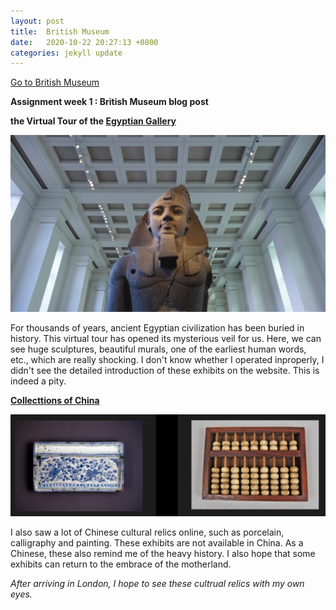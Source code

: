 ```yaml
---
layout: post
title:  British Museum
date:   2020-10-22 20:27:13 +0800
categories: jekyll update
---
```

[Go to British Museum](https://www.britishmuseum.org/)

**Assignment week 1 : British Museum blog post**

**the Virtual Tour of the [Egyptian Gallery](https://www.britishmuseum.org/collection/galleries/egyptian-sculpture)**

![img](/media/2.png)

For thousands of years, ancient Egyptian civilization has been buried in history. This virtual tour has opened its mysterious veil for us. Here, we can see huge sculptures, beautiful murals, one of the earliest human words, etc., which are really shocking. I don't know whether I operated inproperly, I didn't see the detailed introduction of these exhibits on the website. This is indeed a pity.

**[Collecttions of China](https://www.britishmuseum.org/collection/search?place=China)**

![img](/media/1.png)

I also saw a lot of Chinese cultural relics online, such as porcelain, calligraphy and painting. These exhibits are not available in China. As a Chinese, these also remind me of the heavy history. I also hope that some exhibits can return to the embrace of the motherland.


*After arriving in London, I hope to see these cultrual relics with my own eyes.*
